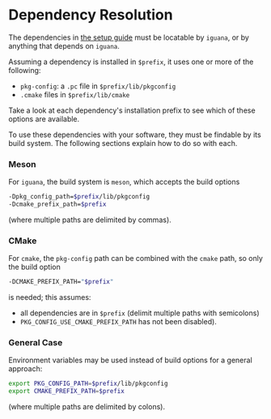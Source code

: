 # Dependency Resolution

The dependencies in [the setup guide](setup.md) must be locatable by `iguana`, or
by anything that depends on `iguana`.

Assuming a dependency is installed in `$prefix`, it uses one or more of the following:
- `pkg-config`: a `.pc` file in `$prefix/lib/pkgconfig`
- `.cmake` files in `$prefix/lib/cmake`

Take a look at each dependency's installation prefix to see which of these options
are available.

To use these dependencies with your software, they must be findable by its build system.
The following sections explain how to do so with each.

### Meson
For `iguana`, the build system is `meson`, which accepts the build options
```bash
-Dpkg_config_path=$prefix/lib/pkgconfig
-Dcmake_prefix_path=$prefix
```
(where multiple paths are delimited by commas).

### CMake
For `cmake`, the `pkg-config` path can be combined with the `cmake` path, so only the
build option
```bash
-DCMAKE_PREFIX_PATH="$prefix"
```
is needed; this assumes:
- all dependencies are in `$prefix` (delimit multiple paths with semicolons)
- `PKG_CONFIG_USE_CMAKE_PREFIX_PATH` has not been disabled).

### General Case
Environment variables may be used instead of build options for a general approach:
```bash
export PKG_CONFIG_PATH=$prefix/lib/pkgconfig
export CMAKE_PREFIX_PATH=$prefix
```
(where multiple paths are delimited by colons).
